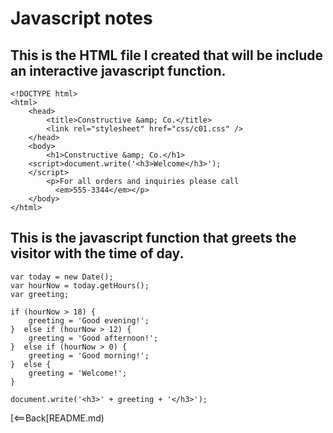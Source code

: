 # Javascript notes

## This is the HTML file I created that will be include an interactive javascript function.

```
<!DOCTYPE html>
<html>
    <head>
        <title>Constructive &amp; Co.</title>
        <link rel="stylesheet" href="css/c01.css" />
    </head>
    <body>
        <h1>Constructive &amp; Co.</h1>
    <script>document.write('<h3>Welcome</h3>');
    </script>
        <p>For all orders and inquiries please call
          <em>555-3344</em></p>
    </body>
</html>
```

## This is the javascript function that greets the visitor with the time of day.

```
var today = new Date();
var hourNow = today.getHours();
var greeting;

if (hourNow > 18) {
    greeting = 'Good evening!';
}  else if (hourNow > 12) {
    greeting = 'Good afternoon!';
}  else if (hourNow > 0) {
    greeting = 'Good morning!';
}  else {
    greeting = 'Welcome!';
}

document.write('<h3>' + greeting + '</h3>');
```


[<==Back[README.md)